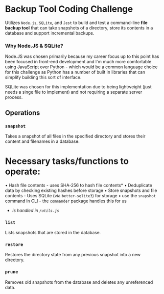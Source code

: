 # Backup Tool Coding Challenge
Utilizes `Node.js`, `SQLite`, and `Jest` to build and test a command-line **file backup tool** that can take snapshots of a directory, store its contents in a database and support incremental backups.

### Why Node.JS & SQLite?
Node.JS was chosen primarily because my career focus up to this point has been focused in front-end development and I'm much more comfortable using JavaScript over Python - which would be a common language choice for this challenge as Python has a number of built in libraries that can simplify building this sort of interface. 

SQLite was chosen for this implementation due to being lightweight (just needs a singe file to implement) and not requiring a separate server process.


## Operations
### `snapshot`
Takes a snapshot of all files in the specified directory and stores their content and filenames in a database.

# Necessary tasks/functions to operate:
• Hash file contents - uses SHA-256 to hash file contents*
• Deduplicate data by checking existing hashes before storage 
• Store snapshots and file contents - Uses SQLite (via `better-sqlite3`) for storage
• use the `snapshot` command in CLI - the `commander` package handles this for us
* *is handled in `/utils.js`*


### `list`

Lists snapshots that are stored in the database.


### `restore`

Restores the directory state from any previous snapshot into a new directory.

### `prune`

Removes old snapshots from the database and deletes any unreferenced data.

